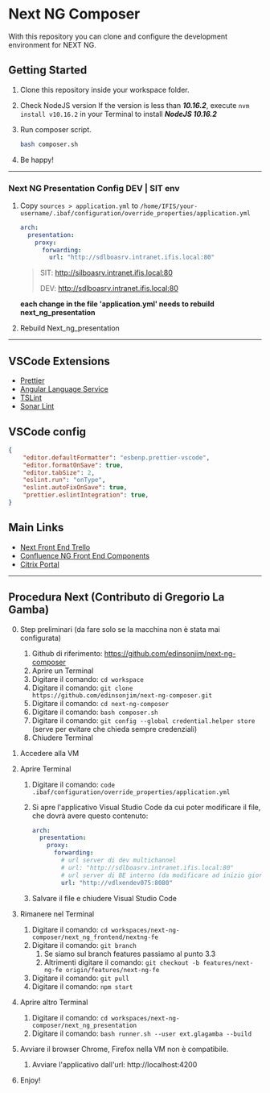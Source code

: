 # Next NG Composer

With this repository you can clone and configure the development environment for NEXT NG.

## Getting Started

1. Clone this repository inside your workspace folder.
2. Check NodeJS version
    If the version is less than ***10.16.2***, execute `nvm install v10.16.2` in your Terminal to install ***NodeJS 10.16.2***

3. Run composer script.

    ```bash
    bash composer.sh
    ```

4. Be happy!

---

### Next NG Presentation Config DEV | SIT env

1. Copy `sources > application.yml` to `/home/IFIS/your-username/.ibaf/configuration/override_properties/application.yml`

    ```yml
    arch:
      presentation:
        proxy:
          forwarding:
            url: "http://sdlboasrv.intranet.ifis.local:80"
    ```

    > SIT: http://silboasrv.intranet.ifis.local:80
    >
    > DEV: http://sdlboasrv.intranet.ifis.local:80

    **each change in the file 'application.yml' needs to rebuild next_ng_presentation**
2. Rebuild Next_ng_presentation

---

## VSCode Extensions

- [Prettier](https://marketplace.visualstudio.com/items?itemName=esbenp.prettier-vscode)
- [Angular Language Service](https://marketplace.visualstudio.com/items?itemName=Angular.ng-template)
- [TSLint](https://marketplace.visualstudio.com/items?itemName=ms-vscode.vscode-typescript-tslint-plugin)
- [Sonar Lint](https://marketplace.visualstudio.com/items?itemName=SonarSource.sonarlint-vscode)

## VSCode config

```json
{
    "editor.defaultFormatter": "esbenp.prettier-vscode",
    "editor.formatOnSave": true,
    "editor.tabSize": 2,
    "eslint.run": "onType",
    "eslint.autoFixOnSave": true,
    "prettier.eslintIntegration": true,
}
```

## Main Links

- [Next Front End Trello](https://trello.com/b/2sCxiciZ)
- [Confluence NG Front End Components](http://confluence.intranet.ifis.local/display/AR/IBAF-NG+Front-end+components)
- [Citrix Portal](https://eoffice.bancaifis.it/)

---

## Procedura Next (Contributo di Gregorio La Gamba)

0. Step preliminari (da fare solo se la macchina non è stata mai configurata)

   1. Github di riferimento: https://github.com/edinsonjim/next-ng-composer
   2. Aprire un Terminal
   3. Digitare il comando: `cd workspace`
   4. Digitare il comando: `git clone https://github.com/edinsonjim/next-ng-composer.git`
   5. Digitare il comando: `cd next-ng-composer`
   6. Digitare il comando: `bash composer.sh`
   7. Digitare il comando: `git config --global credential.helper store` (serve per evitare che chieda sempre credenziali)
   8. Chiudere Terminal

1. Accedere alla VM
2. Aprire Terminal
   1. Digitare il comando: `code .ibaf/configuration/override_properties/application.yml`
   2. Si apre l'applicativo Visual Studio Code da cui poter modificare il file, che dovrà avere questo contenuto:

      ```yml
      arch:
        presentation:
          proxy:
            forwarding:
              # url server di dev multichannel
              # url: "http://sdlboasrv.intranet.ifis.local:80"
              # url server di BE interno (da modificare ad inizio giornata con puntamento corretto)
              url: "http://vdlxendev075:8080"
      ```

   3. Salvare il file e chiudere Visual Studio Code
3. Rimanere nel Terminal
   1. Digitare il comando: `cd workspaces/next-ng-composer/next_ng_frontend/nextng-fe`
   2. Digitare il comando: `git branch`
      1. Se siamo sul branch features passiamo al punto 3.3
      2. Altrimenti digitare il comando: `git checkout -b features/next-ng-fe origin/features/next-ng-fe`
   3. Digitare il comando: `git pull`
   4. Digitare il comando: `npm start`
4. Aprire altro Terminal
   1. Digitare il comando: `cd workspaces/next-ng-composer/next_ng_presentation`
   2. Digitare il comando: `bash runner.sh --user ext.glagamba --build`
5. Avviare il browser Chrome, Firefox nella VM non è compatibile.
   1. Avviare l'applicativo dall'url: http://localhost:4200
6. Enjoy!
